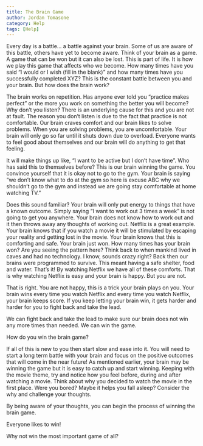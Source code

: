 ```yaml
---
title: The Brain Game
author: Jordan Tomasone
category: Help
tags: [Help]
---
```

Every day is a battle... a battle against your brain. Some of us are aware of this battle, others have yet to become aware. Think of your brain as a game.
A game that can be won but it can also be lost. This is part of life. It is how we play this game that affects who we become.
How many times have you said “I would or I wish (fill in the blank)” and how many times have you successfully completed XYZ? This is the constant battle between you and your brain. But how does the brain work?

The brain works on repetition. Has anyone ever told you “practice makes perfect” or the more you work on something the better you will become?
Why don’t you listen? There is an underlying cause for this and you are not at fault.
The reason you don’t listen is due to the fact that practice is not comfortable. Our brain craves comfort and our brain likes to solve problems. When you are solving problems, you are uncomfortable. Your brain will only go so far until it shuts down due to overload. Everyone wants to feel good about themselves and our brain will do anything to get that feeling.

It will make things up like, “I want to be active but I don’t have time”. Who has said this to themselves before? This is our brain winning the game. You convince yourself that it is okay not to go to the gym. Your brain is saying “we don’t know what to do at the gym so here is excuse ABC why we shouldn’t go to the gym and instead we are going stay comfortable at home watching TV.”

Does this sound familiar? Your brain will only put energy to things that have a known outcome. Simply saying “I want to work out 3 times a week” is not going to get you anywhere. Your brain does not know how to work out and it then throws away any thoughts of working out.
Netflix is a great example. Your brain knows that if you watch a movie it will be stimulated by escaping your reality and getting lost in the movie. Your brain knows that this is comforting and safe. Your brain just won. How many times has your brain won? Are you seeing the pattern here?
Think back to when mankind lived in caves and had no technology. I know, sounds crazy right? Back then our brains were programmed to survive. This meant having a safe shelter, food and water. That’s it! By watching Netflix we have all of these comforts. That is why watching Netflix is easy and your brain is happy. But you are not.

That is right. You are not happy, this is a trick your brain plays on you.
Your brain wins every time you watch Netflix and every time you watch Netflix, your brain keeps score. If you keep letting your brain win, it gets harder and harder for you to fight back and take the lead.

We can fight back and take the lead to make sure our brain does not win any more times than needed. We can win the game.

How do you win the brain game?

If all of this is new to you then start slow and ease into it.
You will need to start a long term battle with your brain and focus on the positive outcomes that will come in the near future!
As mentioned earlier, your brain may be winning the game but it is easy to catch up and start winning.
Keeping with the movie theme, try and notice how you feel before, during and after watching a movie.
Think about why you decided to watch the movie in the first place. Were you bored? Maybe it helps you fall asleep?
Consider the why and challenge your thoughts.

By being aware of your thoughts, you can begin the process of winning the brain game.

Everyone likes to win!

Why not win the most important game of all?
